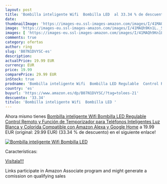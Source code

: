 ```yaml
---
layout: post
title: 'Bombilla inteligente Wifi  Bombilla LED  al 33.34 % de descuento'
date: 
thumbnailImage: 'https://images-eu.ssl-images-amazon.com/images/I/41MAQh9Kn1L._SL200_.jpg'
image: 'https://images-eu.ssl-images-amazon.com/images/I/41MAQh9Kn1L._SL200_.jpg'
images: [ 'https://images-eu.ssl-images-amazon.com/images/I/41MAQh9Kn1L._SL200_.jpg' ]
comments: true
category: ofertas
author: ring
slug: 'B07N1DVYSC-es'
description:
actualPrice: 19.99 EUR
currency: EUR
price: 19.99
comparePrice: 29.99 EUR
inStock: true
prodname: 'Bombilla inteligente Wifi  Bombilla LED Regulable  Control Remoto y Función de Temporizador para Teléfonos Inteligentes  Luz Blanca y Colorida  Compatible con Amazon Alexa y Google Home'
country: 'es'
buyurl: 'https://www.amazon.es/dp/B07N1DVYSC/?tag=tolees-21'
descuento: '33.34'
titulo: 'Bombilla inteligente Wifi  Bombilla LED '
---
```


Ahora mismo tienes [Bombilla inteligente Wifi  Bombilla LED Regulable  Control Remoto y Función de Temporizador para Teléfonos Inteligentes  Luz Blanca y Colorida  Compatible con Amazon Alexa y Google Home](https://www.amazon.es/dp/B07N1DVYSC/?tag=tolees-21) a 19.99 EUR (original: 29.99 EUR) (33.34 %  de descuento) en el siguiente enlace!

[![Bombilla inteligente Wifi  Bombilla LED ](https://images-eu.ssl-images-amazon.com/images/I/41MAQh9Kn1L._SL200_.jpg)](https://www.amazon.es/dp/B07N1DVYSC/?tag=tolees-21)

Características:


[Visítala!!!](https://www.amazon.es/dp/B07N1DVYSC/?tag=tolees-21)

Links participate in Amazon Associate program and might generate a comission on qualifying sales
